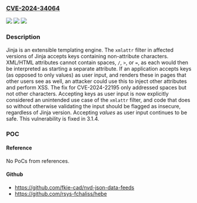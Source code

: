 ### [CVE-2024-34064](https://cve.mitre.org/cgi-bin/cvename.cgi?name=CVE-2024-34064)
![](https://img.shields.io/static/v1?label=Product&message=jinja&color=blue)
![](https://img.shields.io/static/v1?label=Version&message=%3D%20%3C%203.1.4%20&color=brighgreen)
![](https://img.shields.io/static/v1?label=Vulnerability&message=CWE-79%3A%20Improper%20Neutralization%20of%20Input%20During%20Web%20Page%20Generation%20('Cross-site%20Scripting')&color=brighgreen)

### Description

Jinja is an extensible templating engine. The `xmlattr` filter in affected versions of Jinja accepts keys containing non-attribute characters. XML/HTML attributes cannot contain spaces, `/`, `>`, or `=`, as each would then be interpreted as starting a separate attribute. If an application accepts keys (as opposed to only values) as user input, and renders these in pages that other users see as well, an attacker could use this to inject other attributes and perform XSS. The fix for CVE-2024-22195 only addressed spaces but not other characters. Accepting keys as user input is now explicitly considered an unintended use case of the `xmlattr` filter, and code that does so without otherwise validating the input should be flagged as insecure, regardless of Jinja version. Accepting _values_ as user input continues to be safe. This vulnerability is fixed in 3.1.4.

### POC

#### Reference
No PoCs from references.

#### Github
- https://github.com/fkie-cad/nvd-json-data-feeds
- https://github.com/rsys-fchaliss/hebe

